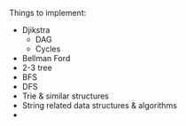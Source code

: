 Things to implement:

- Djikstra
    - DAG
    - Cycles
- Bellman Ford
- 2-3 tree
- BFS
- DFS
- Trie & similar structures
- String related data structures & algorithms
- 